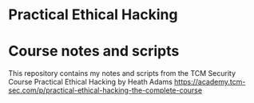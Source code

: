 # Practical Ethical Hacking
# Course notes and scripts

This repository contains my notes and scripts from the TCM Security Course Practical Ethical Hacking by Heath Adams
https://academy.tcm-sec.com/p/practical-ethical-hacking-the-complete-course
